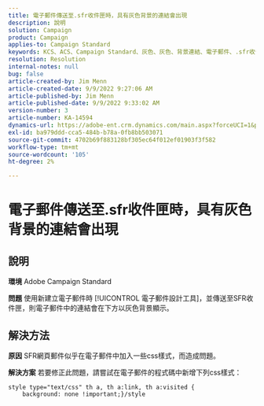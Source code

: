 ```yaml
---
title: 電子郵件傳送至.sfr收件匣時，具有灰色背景的連結會出現
description: 說明
solution: Campaign
product: Campaign
applies-to: Campaign Standard
keywords: KCS、ACS、Campaign Standard、灰色、灰色、背景連結、電子郵件、.sfr收件匣、電子郵件設計工具
resolution: Resolution
internal-notes: null
bug: false
article-created-by: Jim Menn
article-created-date: 9/9/2022 9:27:06 AM
article-published-by: Jim Menn
article-published-date: 9/9/2022 9:33:02 AM
version-number: 3
article-number: KA-14594
dynamics-url: https://adobe-ent.crm.dynamics.com/main.aspx?forceUCI=1&pagetype=entityrecord&etn=knowledgearticle&id=ad383a90-2130-ed11-9db1-0022480866ad
exl-id: ba979ddd-cca5-484b-b78a-0fb8bb503071
source-git-commit: 4702b69f883128bf305ec64f012ef01903f3f582
workflow-type: tm+mt
source-wordcount: '105'
ht-degree: 2%

---
```


# 電子郵件傳送至.sfr收件匣時，具有灰色背景的連結會出現

## 說明


<b>環境</b>
Adobe Campaign Standard

<b>問題</b>
使用新建立電子郵件時 [!UICONTROL 電子郵件設計工具]，並傳送至SFR收件匣，則電子郵件中的連結會在下方以灰色背景顯示。


## 解決方法


<b>原因</b>
SFR網頁郵件似乎在電子郵件中加入一些css樣式，而造成問題。

<b>解決方案</b>
若要修正此問題，請嘗試在電子郵件的程式碼中新增下列css樣式：


```
style type="text/css" th a, th a:link, th a:visited {
    background: none !important;}/style
```

